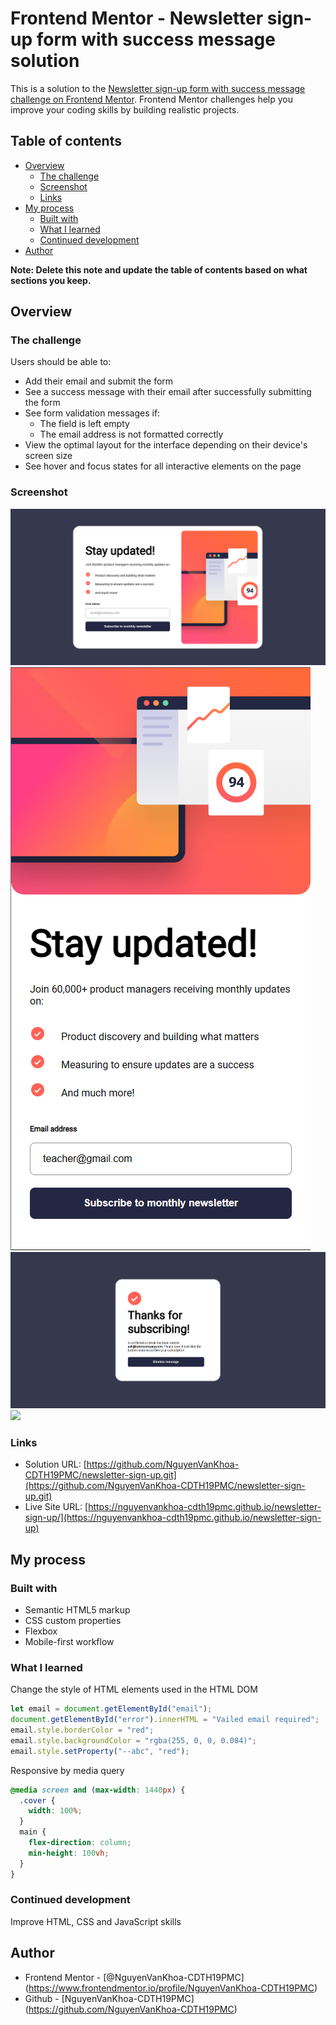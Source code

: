 # Frontend Mentor - Newsletter sign-up form with success message solution

This is a solution to the [Newsletter sign-up form with success message challenge on Frontend Mentor](https://www.frontendmentor.io/challenges/newsletter-signup-form-with-success-message-3FC1AZbNrv). Frontend Mentor challenges help you improve your coding skills by building realistic projects.

## Table of contents

- [Overview](#overview)
  - [The challenge](#the-challenge)
  - [Screenshot](#screenshot)
  - [Links](#links)
- [My process](#my-process)
  - [Built with](#built-with)
  - [What I learned](#what-i-learned)
  - [Continued development](#continued-development)
- [Author](#author)

**Note: Delete this note and update the table of contents based on what sections you keep.**

## Overview

### The challenge

Users should be able to:

- Add their email and submit the form
- See a success message with their email after successfully submitting the form
- See form validation messages if:
  - The field is left empty
  - The email address is not formatted correctly
- View the optimal layout for the interface depending on their device's screen size
- See hover and focus states for all interactive elements on the page

### Screenshot

![](./screenshots/submit-desktop.png)
![](./screenshots/submit-mobile.png)
![](./screenshots/dismiss-desktop.png)
![](./screenshots/dismiss-mobile.png.png)

### Links

- Solution URL: [https://github.com/NguyenVanKhoa-CDTH19PMC/newsletter-sign-up.git](https://github.com/NguyenVanKhoa-CDTH19PMC/newsletter-sign-up.git)
- Live Site URL: [https://nguyenvankhoa-cdth19pmc.github.io/newsletter-sign-up/](https://nguyenvankhoa-cdth19pmc.github.io/newsletter-sign-up)

## My process

### Built with

- Semantic HTML5 markup
- CSS custom properties
- Flexbox
- Mobile-first workflow

### What I learned

Change the style of HTML elements used in the HTML DOM

```js
let email = document.getElementById("email");
document.getElementById("error").innerHTML = "Vailed email required";
email.style.borderColor = "red";
email.style.backgroundColor = "rgba(255, 0, 0, 0.084)";
email.style.setProperty("--abc", "red");
```

Responsive by media query

```css
@media screen and (max-width: 1440px) {
  .cover {
    width: 100%;
  }
  main {
    flex-direction: column;
    min-height: 100vh;
  }
}
```

### Continued development

Improve HTML, CSS and JavaScript skills

## Author

- Frontend Mentor - [@NguyenVanKhoa-CDTH19PMC] (https://www.frontendmentor.io/profile/NguyenVanKhoa-CDTH19PMC)
- Github - [NguyenVanKhoa-CDTH19PMC] (https://github.com/NguyenVanKhoa-CDTH19PMC)
